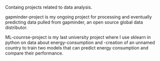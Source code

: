 Containg projects related to data analysis.

gapminder-project is my ongoing project for processing and eventually predicting data pulled from gapminder, an open source global data distributor.

ML-counrse-project is my last university project where I use sklearn in python on data about energy-consumption and -creation of an unnamed country to train two models that can predict energy consumption and compare their performance.
